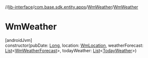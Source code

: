 //[lib-interface](../../../index.md)/[com.base.sdk.entity.apps](../index.md)/[WmWeather](index.md)/[WmWeather](-wm-weather.md)

# WmWeather

[androidJvm]\
constructor(pubDate: [Long](https://kotlinlang.org/api/latest/jvm/stdlib/kotlin/-long/index.html), location: [WmLocation](../-wm-location/index.md), weatherForecast: [List](https://kotlinlang.org/api/latest/jvm/stdlib/kotlin.collections/-list/index.html)&lt;[WmWeatherForecast](../-wm-weather-forecast/index.md)&gt;, todayWeather: [List](https://kotlinlang.org/api/latest/jvm/stdlib/kotlin.collections/-list/index.html)&lt;[TodayWeather](../-today-weather/index.md)&gt;)
